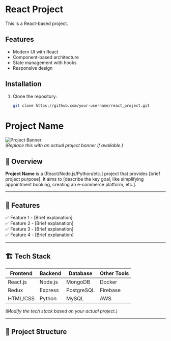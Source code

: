 
# React Project

This is a React-based project.

## Features
- Modern UI with React
- Component-based architecture
- State management with hooks
- Responsive design

## Installation

1. Clone the repository:
   ```sh
   git clone https://github.com/your-username/react_project.git


# Project Name

![Project Banner](https://via.placeholder.com/1200x400.png?text=Project+Banner)  
*(Replace this with an actual project banner if available.)*

## 🚀 Overview  

**Project Name** is a [React/Node.js/Python/etc.] project that provides [brief project purpose]. It aims to [describe the key goal, like simplifying appointment booking, creating an e-commerce platform, etc.].  

---

## 🌟 Features  

✅ Feature 1 - [Brief explanation]  
✅ Feature 2 - [Brief explanation]  
✅ Feature 3 - [Brief explanation]  
✅ Feature 4 - [Brief explanation]  

---

## 🏗 Tech Stack  

| Frontend  | Backend   | Database  | Other Tools |
|-----------|----------|-----------|-------------|
| React.js  | Node.js  | MongoDB   | Docker      |
| Redux     | Express  | PostgreSQL| Firebase    |
| HTML/CSS  | Python   | MySQL     | AWS         |

*(Modify the tech stack based on your actual project.)*

---

## 📂 Project Structure  

